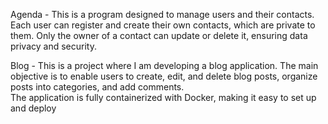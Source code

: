 Agenda - This is a program designed to manage users and their contacts. 
Each user can register and create their own contacts, which are private to them.
Only the owner of a contact can update or delete it, 
ensuring data privacy and security.

Blog - This is a project where I am developing a blog application. 
The main objective is to enable users to create, edit, and delete blog posts, 
organize posts into categories, and add comments.  
The application is fully containerized with Docker, 
making it easy to set up and deploy